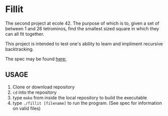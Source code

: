 # Fillit
The second project at ecole 42. 
The purpose of which is to, given a set of between 1 and 26 tetrominos, find the smallest sized square in which they can all fit together.

This project is intended to test one's ability to learn and impliment recursive backtracking.

The spec may be found [here:](https://cdn.intra.42.fr/pdf/pdf/886/fillit.en.pdf)

## USAGE
1. Clone or download repository
2. `cd` into the repository
3. type `make` from inside the local repository to build the executable
4. type `./fillit [filename]` to run the program. (See spec for information on valid files)
